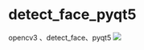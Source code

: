 # detect_face_pyqt5
opencv3 、detect_face、pyqt5 
![](http://ow7va355d.bkt.clouddn.com/%E6%96%87%E4%BB%B6%E7%9B%AE%E5%BD%95%E7%BB%93%E6%9E%84.png)
